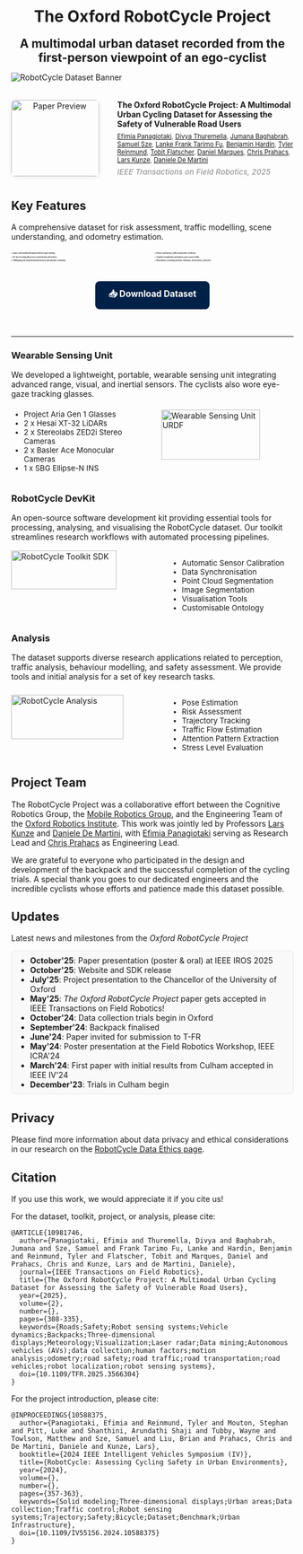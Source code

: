 
<div align="center">

# The Oxford RobotCycle Project

<span style="font-size: 1.5em; font-weight: bold;">A multimodal urban dataset recorded from the first-person viewpoint of an ego-cyclist</span>

</div>


![RobotCycle Dataset Banner](/images/banner.png)


<div style="display: grid; grid-template-columns: 1fr 2fr; gap: 2rem; align-items: center; margin: 2rem 0 2.5rem 0;">
  <div style="text-align: center;">
    <a href="https://ieeexplore.ieee.org/abstract/document/10981746" target="_blank" rel="noopener">
      <img src="images/paperpreview.png" alt="Paper Preview" style="max-width: 180px; width: 100%; border-radius: 8px; box-shadow: 0 2px 8px rgba(0,0,0,0.08);">
    </a>
  </div>
  <div>
    <div style="font-size: 1em; font-weight: bold; margin-bottom: 0.5em;">
      The Oxford RobotCycle Project: A Multimodal Urban Cycling Dataset for Assessing the Safety of Vulnerable Road Users
    </div>
    <div style="font-size: 0.8em; color: #555; margin-bottom: 0.5em;">
  <a href="https://efimiap.github.io/" target="_blank" rel="noopener">Efimia Panagiotaki</a>, 
  <a href="https://ori.ox.ac.uk/people/divya-thuremella/" target="_blank" rel="noopener">Divya Thuremella</a>, 
  <a href="https://ori.ox.ac.uk/people/jumana-baghabrah/" target="_blank" rel="noopener">Jumana Baghabrah</a>, 
  <a href="https://ori.ox.ac.uk/people/samuel-sze/" target="_blank" rel="noopener">Samuel Sze</a>, 
  <a href="https://www.fulkast.com/" target="_blank" rel="noopener">Lanke Frank Tarimo Fu</a>, 
  <a href="https://www.cs.ox.ac.uk/people/benjamin.hardin/" target="_blank" rel="noopener">Benjamin Hardin</a>, 
  <a href="https://treinmund.github.io/" target="_blank" rel="noopener">Tyler Reinmund</a>, 
  <a href="https://ori.ox.ac.uk/people/tobit-flatscher/" target="_blank" rel="noopener">Tobit Flatscher</a>, 
  <a href="https://ori.ox.ac.uk/people/daniel-marques/" target="_blank" rel="noopener">Daniel Marques</a>, 
  <a href="https://ori.ox.ac.uk/people/chris-prahacs/" target="_blank" rel="noopener">Chris Prahacs</a>, 
  <a href="https://scholar.google.co.uk/citations?user=TLC0azYAAAAJ&hl=en" target="_blank" rel="noopener">Lars Kunze</a>, 
  <a href="https://scholar.google.com/citations?user=F7QcGh0AAAAJ&hl=en" target="_blank" rel="noopener">Daniele De Martini</a>
    </div>
    <div style="font-size: 0.98em; color: #888;">
      <i>IEEE Transactions on Field Robotics, 2025</i>
    </div>
  </div>
</div>



## Key Features

A comprehensive dataset for risk assessment, traffic modelling, scene understanding, and odometry estimation.

<div style="display: grid; grid-template-columns: 1fr 1fr; gap: 0.5rem; margin-top: 1rem;">
<div style="font-size: 0.2em;">

<span style="font-size:0.8em;vertical-align:middle;">✔️</span> **Large-scale multimodal dataset with eye-gaze tracking**

<span style="font-size:0.8em;vertical-align:middle;">✔️</span> **70+ km of cycling data across varied terrains and inclines**

<span style="font-size:0.8em;vertical-align:middle;">✔️</span> **Challenging real-world benchmark for pose and odometry estimation**

</div>
<div style="font-size: 0.2em;">

<span style="font-size:0.8em;vertical-align:middle;">✔️</span> **Diverse road layouts, traffic and weather conditions**

<span style="font-size:0.8em;vertical-align:middle;">✔️</span> **Complete visualisation and analysis open-source toolkit**

<span style="font-size:0.8em;vertical-align:middle;">✔️</span> **Risk analysis correlating attention, behaviour, infrastructure, and stress**

</div>
</div>

<div style="text-align: center; margin: 2rem 0; margin-bottom: 3rem">
<a href="https://ori-mrg.github.io/robotcycle-dataset/download/" style="display: inline-block; background-color: #002147; color: white; padding: 12px 24px; border-radius: 8px; text-decoration: none; font-weight: bold; font-size: 1.1em; transition: background-color 0.3s ease;" onmouseover="this.style.backgroundColor='#001a38'" onmouseout="this.style.backgroundColor='#002147'">
📥 Download Dataset
</a>
</div>

---

### Wearable Sensing Unit

We developed a lightweight, portable, wearable sensing unit integrating advanced range, visual, and inertial sensors. The cyclists also wore eye-gaze tracking glasses.

<div style="display: grid; grid-template-columns: 1fr 1fr; gap: 2rem; align-items: center; margin-top: -0.5rem;">
<div style="font-size: 0.95em;">

- Project Aria Gen 1 Glasses
- 2 x Hesai XT-32 LiDARs
- 2 x Stereolabs ZED2i Stereo Cameras
- 2 x Basler Ace Monocular Cameras
- 1 x SBG Ellipse-N INS

</div>
<div>

<img src="images/urdf.png" alt="Wearable Sensing Unit URDF" style="width: 80%; min-width: 220px; height: auto;">

</div>
</div>


### RobotCycle DevKit

An open-source software development kit providing essential tools for processing, analysing, and visualising the RobotCycle dataset. Our toolkit streamlines research workflows with automated processing pipelines.


<div style="display: grid; grid-template-columns: 1fr 1fr; gap: 2rem; align-items: start; margin-top: 1rem;">
<div>
<img src="images/rc_website.png" alt="RobotCycle Toolkit SDK" style="width: 75%; min-width: 250px; height: auto; margin-top: 0rem;">
</div>
<div style="font-size: 0.95em;">

- Automatic Sensor Calibration
- Data Synchronisation
- Point Cloud Segmentation
- Image Segmentation
- Visualisation Tools
- Customisable Ontology

</div>
</div>

### Analysis

The dataset supports diverse research applications related to perception, traffic analysis, behaviour modelling, and safety assessment. We provide tools and initial analysis for a set of key research tasks.


<div style="display: grid; grid-template-columns: 1fr 1fr; gap: 2rem; align-items: start; margin-top: 1rem;">
<div>
<img src="images/rc_website_3.png" alt="RobotCycle Analysis" style="width: 80%; min-width: 250px; height: auto; margin-top: 0.5rem;">
</div>
<div style="font-size: 0.95em;">

- Pose Estimation
- Risk Assessment
- Trajectory Tracking
- Traffic Flow Estimation
- Attention Pattern Extraction
- Stress Level Evaluation

</div>
</div>


## Project Team

The RobotCycle Project was a collaborative effort between the Cognitive Robotics Group, the [Mobile Robotics Group](https://ori-mrg.github.io/), and the Engineering Team of the [Oxford Robotics Institute](https://ori.ox.ac.uk/). This work was jointly led by Professors [Lars Kunze](https://scholar.google.co.uk/citations?user=TLC0azYAAAAJ&hl=en) and [Daniele De Martini](https://scholar.google.com/citations?user=F7QcGh0AAAAJ&hl=en), with [Efimia Panagiotaki](https://efimiap.github.io/) serving as Research Lead and [Chris Prahacs](https://ori.ox.ac.uk/people/chris-prahacs/) as Engineering Lead. 

We are grateful to everyone who participated in the design and development of the backpack and the successful completion of the cycling trials. A special thank you goes to our dedicated engineers and the incredible cyclists whose efforts and patience made this dataset possible.


## Updates

Latest news and milestones from the *Oxford RobotCycle Project*

<div class="updates-box" style="max-height: 290px; overflow-y: auto; border: 1px solid #e5e7eb; border-radius: 8px; padding: 0.5rem 1rem; background: #f9f9fa;">
  <ul style="margin: 0; padding-left: 1.2em;">
    <li><b>October'25</b>: Paper presentation (poster &amp; oral) at IEEE IROS 2025</li>
    <li><b>October'25</b>: Website and SDK release</li>
    <li><b>July'25</b>: Project presentation to the Chancellor of the University of Oxford</li>
    <li><b>May'25</b>: <i>The Oxford RobotCycle Project</i> paper gets accepted in IEEE Transactions on Field Robotics!</li>
    <li><b>October'24</b>: Data collection trials begin in Oxford</li>
    <li><b>September'24</b>: Backpack finalised</li>
    <li><b>June'24</b>: Paper invited for submission to T-FR</li>
    <li><b>May'24</b>: Poster presentation at the Field Robotics Workshop, IEEE ICRA'24</li>
    <li><b>March'24</b>: First paper with initial results from Culham accepted in IEEE IV'24</li>
    <li><b>December'23</b>: Trials in Culham begin</li>
  </ul>
</div>

## Privacy

Please find more information about data privacy and ethical considerations in our research on the [RobotCycle Data Ethics page](https://ori.ox.ac.uk/publications/datasets/robotcycle-ethics/).

## Citation


If you use this work, we would appreciate it if you cite us!

For the dataset, toolkit, project, or analysis, please cite:


```
@ARTICLE{10981746,
  author={Panagiotaki, Efimia and Thuremella, Divya and Baghabrah, Jumana and Sze, Samuel and Frank Tarimo Fu, Lanke and Hardin, Benjamin and Reinmund, Tyler and Flatscher, Tobit and Marques, Daniel and Prahacs, Chris and Kunze, Lars and de Martini, Daniele},
  journal={IEEE Transactions on Field Robotics}, 
  title={The Oxford RobotCycle Project: A Multimodal Urban Cycling Dataset for Assessing the Safety of Vulnerable Road Users}, 
  year={2025},
  volume={2},
  number={},
  pages={308-335},
  keywords={Roads;Safety;Robot sensing systems;Vehicle dynamics;Backpacks;Three-dimensional displays;Meteorology;Visualization;Laser radar;Data mining;Autonomous vehicles (AVs);data collection;human factors;motion analysis;odometry;road safety;road traffic;road transportation;road vehicles;robot localization;robot sensing systems},
  doi={10.1109/TFR.2025.3566304}
}
```

For the project introduction, please cite:

```
@INPROCEEDINGS{10588375,
  author={Panagiotaki, Efimia and Reinmund, Tyler and Mouton, Stephan and Pitt, Luke and Shanthini, Arundathi Shaji and Tubby, Wayne and Towlson, Matthew and Sze, Samuel and Liu, Brian and Prahacs, Chris and De Martini, Daniele and Kunze, Lars},
  booktitle={2024 IEEE Intelligent Vehicles Symposium (IV)}, 
  title={RobotCycle: Assessing Cycling Safety in Urban Environments}, 
  year={2024},
  volume={},
  number={},
  pages={357-363},
  keywords={Solid modeling;Three-dimensional displays;Urban areas;Data collection;Traffic control;Robot sensing systems;Trajectory;Safety;Bicycle;Dataset;Benchmark;Urban Infrastructure},
  doi={10.1109/IV55156.2024.10588375}
}
```
